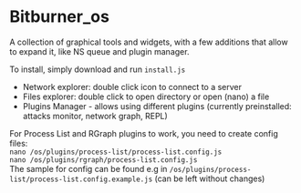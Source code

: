 # Bitburner_os
A collection of graphical tools and widgets, with a few additions that allow to expand it, like NS queue and plugin manager. 

To install, simply download and run `install.js`

* Network explorer: double click icon to connect to a server
* Files explorer: double click to open directory or open (nano) a file
* Plugins Manager - allows using different plugins (currently preinstalled: attacks monitor, network graph, REPL) 

For Process List and RGraph plugins to work, you need to create config files: <br/>
`nano /os/plugins/process-list/process-list.config.js` <br/>
`nano /os/plugins/rgraph/process-list.config.js` <br/>
The sample for config can be found e.g in `/os/plugins/process-list/process-list.config.example.js` (can be left without changes)<br/>

